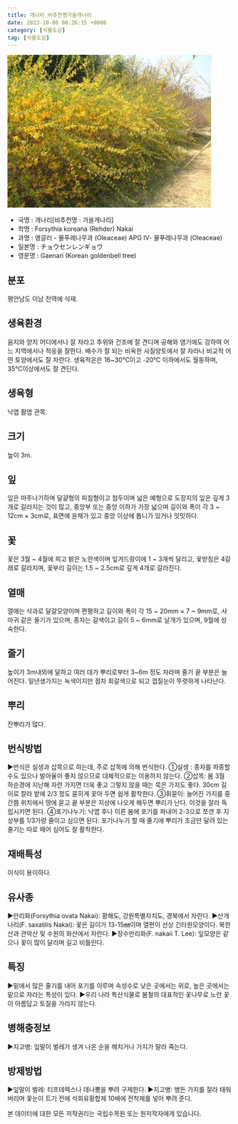 ```yaml
---
title: 개나리_비추천명가을개나리
date: 2023-10-06 00:26:15 +0800
category: [식물도감]
tag: [식물도감]
---
```




![개나리[비추천명 : 가을개나리]](/assets/img/fileUpload/plants/basic/Oleaceae/Forsythia/9311/1_th2.JPG)
- 국명 : 개나리[비추천명 : 가을개나리]
- 학명 : Forsythia koreana (Rehder) Nakai
- 과명 : 앵글러 - 물푸레나무과 (Oleaceae) APG Ⅳ- 물푸레나무과 (Oleaceae)
- 일본명 : チョウセンレンギョウ
- 영문명 : Gaenari (Korean goldenbell tree)


## 분포
평안남도 이남 전역에 식재.
## 생육환경
음지와 양지 어디에서나 잘 자라고 추위와 건조에 잘 견디며 공해와 염기에도 강하여 어느 지역에서나 적응을 잘한다. 배수가 잘 되는 비옥한 사질양토에서 잘 자라나 비교적 어떤 토양에서도 잘 자란다. 생육적온은 16~30℃이고 -20℃ 이하에서도 월동하며, 35℃이상에서도 잘 견딘다.
## 생육형
낙엽 활엽 관목. 
## 크기
높이 3m. 
## 잎
잎은 마주나기하며 달걀형의 피침형이고 첨두이며 넓은 예형으로 도장지의 잎은 깊게 3개로 갈라지는 것이 많고, 중앙부 또는 중앙 이하가 가장 넓으며 길이와 폭이 각  3 ~ 12cm × 3cm로, 표면에 윤채가 있고 중앙 이상에 톱니가 있거나 밋밋하다.
## 꽃
꽃은 3월 ~ 4월에 피고 밝은 노란색이며 잎겨드랑이에 1 ~ 3개씩 달리고, 꽃받침은 4갈래로 갈라지며,  꽃부리 길이는 1.5 ~ 2.5cm로 깊게 4개로 갈라진다.
## 열매
열매는 삭과로 달걀모양이며 편평하고 길이와 폭이 각 15 ~ 20mm × 7 ~ 9mm로, 사마귀 같은 돌기가 있으며, 종자는 갈색이고 길이 5 ~ 6mm로 날개가 있으며, 9월에 성숙한다.
## 줄기
높이가 3m내외에 달하고 여러 대가 뿌리로부터 3~6m 정도 자라며 줄기 끝 부분은 늘어진다. 일년생가지는 녹색이지만 점차 회갈색으로 되고 껍질눈이 뚜렷하게 나타난다.
## 뿌리
잔뿌리가 많다.
## 번식방법
▶번식은 실생과 삽목으로 하는데, 주로 삽목에 의해 번식한다.
①실생 : 종자를 파종할 수도 있으나 발아율이 좋지 않으므로 대체적으로는 이용하지 않는다.
②삽목: 봄 3월 하순경에 지난해 자란 가지면 더욱 좋고 그렇지 않을 때는 묵은 가지도 좋다. 30cm 길이로 잘라 밭에 2/3 정도 묻히게 꽂아 두면 쉽게 활착한다. 
③휘묻이: 늘어진 가지를 중간쯤 위치에서 땅에 묻고 끝 부분은 지상에 나오게 해두면 뿌리가 난다. 이것을 잘라 독립시키면 된다. 
④포기나누기: 낙엽 후나 이른 봄에 포기를 파내어 2-3으로 쪼갠 후 지상부를 1/3가량 줄이고 심으면 된다. 포기나누기 할 때 줄기에 뿌리가 조금만 달려 있는 줄기는 따로 떼어 심어도 잘 활착한다. 
## 재배특성
이식이 용이하다.
## 유사종
▶만리화(Forsythia  ovata  Nakai): 황해도, 강원특별자치도, 경북에서 자란다.
▶산개나리(F. saxatilis Nakai): 꽃은 길이가 13-15㎜이며 열편이 선상 긴타원모양이다. 북한산과 관악산 및 수원의 화산에서 자란다.
▶장수만리화(F. nakaii T. Lee): 잎모양은 같으나 꽃이 많이 달리며 길고 비틀린다.
## 특징
▶밑에서 많은 줄기를 내어 포기를 이루며 속성수로 낮은 곳에서는 위로, 높은 곳에서는 밑으로 자라는 특성이 있다. 
▶우리 나라 특산식물로 봄철의 대표적인 꽃나무로 노란 꽃이 아름답고 토질을 가리지 않는다.
## 병해충정보
▶지고병: 잎말이 벌레가 생겨 나온 순을 해치거나 가지가 말라 죽는다.
## 방제방법
▶잎말이 벌레: 티프테렉스나 데나뽕을 뿌려 구제한다. 
▶지고병: 병든 가지를 잘라 태워 버리며 꽃눈이 트기 전에 석회유황합제 10배에 전착제를 넣어 뿌려 준다.






본 데이터에 대한 모든 저작권리는 국립수목원 또는 원저작자에게 있습니다.
